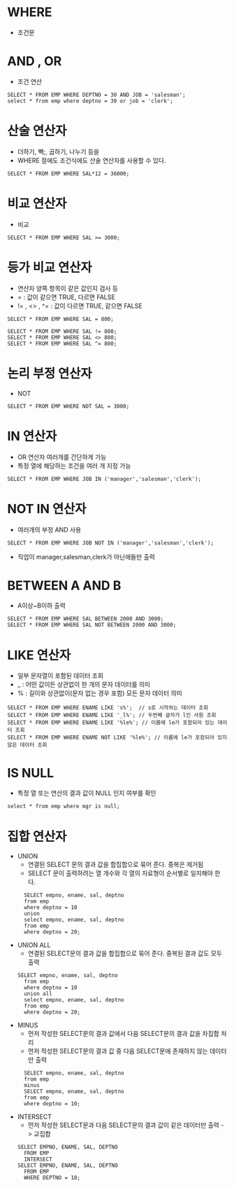 # WHERE
- 조건문

# AND , OR
- 조건 연산
```
SELECT * FROM EMP WHERE DEPTNO = 30 AND JOB = 'salesman';
select * from emp where deptno = 30 or job = 'clerk';
```

# 산술 연산자
- 더하기, 빽;, 곱하기, 나누기 등을
- WHERE 절에도 조건식에도 산술 연산자를 사용할 수 있다.
```
SELECT * FROM EMP WHERE SAL*12 = 36000;
```
# 비교 연산자
- 비교
```
SELECT * FROM EMP WHERE SAL >= 3000;
```

# 등가 비교 연산자
- 연산자 양쪽 항목이 같은 값인지 검사 등
- = : 값이 같으면 TRUE, 다르면 FALSE
- != , <> , ^= : 값이 다르면 TRUE, 같으면 FALSE  
```
SELECT * FROM EMP WHERE SAL = 800;

SELECT * FROM EMP WHERE SAL != 800;
SELECT * FROM EMP WHERE SAL <> 800;
SELECT * FROM EMP WHERE SAL ^= 800;
```

# 논리 부정 연산자
- NOT
```
SELECT * FROM EMP WHERE NOT SAL = 3000;
```

# IN 연산자
- OR 연산자 여러개를 간단하게 가능
- 특정 열에 해당하는 조건을 여러 개 지정 가능
```
SELECT * FROM EMP WHERE JOB IN ('manager','salesman','clerk');
```

# NOT IN 연산자
- 여러개의 부정 AND 사용
```
SELECT * FROM EMP WHERE JOB NOT IN ('manager','salesman','clerk');
```
- 직업이 manager,salesman,clerk가 아닌애들만 출력

# BETWEEN A AND B
- A이상~B이하 출력
```
SELECT * FROM EMP WHERE SAL BETWEEN 2000 AND 3000;
SELECT * FROM EMP WHERE SAL NOT BETWEEN 2000 AND 3000;
```

# LIKE 연산자
- 일부 문자열이 포함된 데이터 조회
- _ : 어떤 값이든 상관없이 한 개의 문자 데이터를 의미
- % : 길이와 상관없이(문자 없는 경우 포함) 모든 문자 데이터 의미
```
SELECT * FROM EMP WHERE ENAME LIKE 's%';  // s로 시작하는 데이터 조회
SELECT * FROM EMP WHERE ENAME LIKE '_l%'; // 두번째 글자가 l인 사원 조회
SELECT * FROM EMP WHERE ENAME LIKE '%le%'; // 이름에 le가 포함되어 있는 데이터 조회
SELECT * FROM EMP WHERE ENAME NOT LIKE '%le%'; // 이름에 le가 포함되어 있지 않은 데이터 조회

```

# IS NULL
- 특정 열 또는 연산의 결과 값이 NULL 인지 여부를 확인
```
select * from emp where mgr is null;
```

# 집합 연산자
- UNION
  - 연결된 SELECT 문의 결과 값을 합집합으로 묶어 준다. 중복은 제거됨
  - SELECT 문이 출력하려는 열 개수와 각 열의 자료형이 순서별로 일치해야 한다.
  ```
    SELECT empno, ename, sal, deptno
    from emp
    where deptno = 10
    union
    select empno, ename, sal, deptno
    from emp
    where deptno = 20;
  ```
- UNION ALL
  - 연결된 SELECT문의 결과 값을 합집합으로 묶어 준다. 중복된 결과 값도 모두 출력
  ```
  SELECT empno, ename, sal, deptno
    from emp
    where deptno = 10
    union all
    select empno, ename, sal, deptno
    from emp
    where deptno = 20;
  ```
- MINUS
  - 먼저 작성한 SELECT문의 결과 값에서 다음 SELECT문의 결과 값을 차집합 처리
  - 먼저 작성한 SELECT문의 결과 값 중 다음 SELECT문에 존재하지 않는 데이터만 출력
  ```
    SELECT empno, ename, sal, deptno
    from emp
    minus
    SELECT empno, ename, sal, deptno
    from emp
    where deptno = 10;
  ```
- INTERSECT
  - 먼저 작성한 SELECT문과 다음 SELECT문의 결과 값이 같은 데이터만 출력 -> 교집합
  ```
  SELECT EMPNO, ENAME, SAL, DEPTNO
    FROM EMP
    INTERSECT
  SELECT EMPNO, ENAME, SAL, DEPTNO
    FROM EMP
    WHERE DEPTNO = 10;
  ```
  
